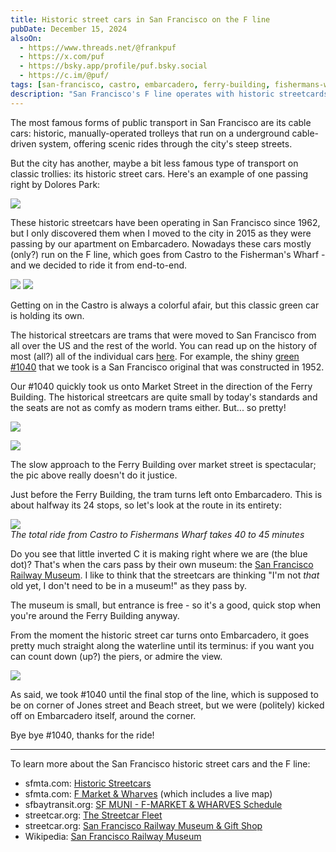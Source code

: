 ```yaml
---
title: Historic street cars in San Francisco on the F line
pubDate: December 15, 2024
alsoOn:
  - https://www.threads.net/@frankpuf
  - https://x.com/puf
  - https://bsky.app/profile/puf.bsky.social
  - https://c.im/@puf/
tags: [san-francisco, castro, embarcadero, ferry-building, fishermans-wharf, muni, streetcars]
description: "San Francisco's F line operates with historic streetcards, classic trams collected from all over the world. It runs from Castro to Fisherman's Wharf (mostly) over Market street and the Embarcadero. The streetcards are all 50+ years old and beautifully restored. Read the entire story for more information."
---
```


The most famous forms of public transport in San Francisco are its cable cars: historic, manually-operated trolleys that run on a underground cable-driven system, offering scenic rides through the city's steep streets. 

But the city has another, maybe a bit less famous type of transport on classic trollies: its historic street cars. Here's an example of one passing right by Dolores Park:

![](https://i.imgur.com/FngTRDu.jpeg)

These historic streetcars have been operating in San Francisco since 1962, but I only discovered them when I moved to the city in 2015 as they were passing by our apartment on Embarcadero. Nowadays these cars mostly (only?) run on the F line, which goes from Castro to the Fisherman's Wharf - and we decided to ride it from end-to-end.

![](https://i.imgur.com/0zTLBDd.png)
![](https://i.imgur.com/NDhAgGv.png)

Getting on in the Castro is always a colorful afair, but this classic green car is holding its own.

The historical streetcars are trams that were moved to San Francisco from all over the US and the rest of the world. You can read up on the history of most (all?) all of the individual cars [here](https://www.streetcar.org/san-franciscos-historic-streetcars/). For example, the shiny [green #1040](https://www.streetcar.org/streetcars/1040-1040-muni/) that we took is a San Francisco original that was constructed in 1952.

Our #1040 quickly took us onto Market Street in the direction of the Ferry Building. The historical streetcars are quite small by today's standards and the seats are not as comfy as modern trams either. But... so pretty!

![](https://i.imgur.com/jbnGFCY.png)

![](https://i.imgur.com/5IRDwZL.png)

The slow approach to the Ferry Building over market street is spectacular; the pic above really doesn't do it justice.

Just before the Ferry Building, the tram turns left onto Embarcadero. This is about halfway its 24 stops, so let's look at the route in its entirety:

![](https://i.imgur.com/VzigmoG.png)\
*The total ride from Castro to Fishermans Wharf takes 40 to 45 minutes*

Do you see that little inverted C it is making right where we are (the blue dot)? That's when the cars pass by their own museum: the [San Francisco Railway Museum](https://www.streetcar.org/museum/). I like to think that the streetcars are thinking "I'm not *that* old yet, I don't need to be in a museum!" as they pass by.

The museum is small, but entrance is free - so it's a good, quick stop when you're around the Ferry Building anyway.

From the moment the historic street car turns onto Embarcadero, it goes pretty much straight along the waterline until its terminus: if you want you can count down (up?) the piers, or admire the view.

![](https://i.imgur.com/avjLFeD.png)

As said, we took #1040 until the final stop of the line, which is supposed to be on corner of Jones street and Beach street, but we were (politely) kicked off on Embarcadero itself, around the corner. 

Bye bye #1040, thanks for the ride!

---

To learn more about the San Francisco historic street cars and the F line:

* sfmta.com: [Historic Streetcars](https://www.sfmta.com/getting-around/muni/historic-streetcars)
* sfmta.com: [F Market & Wharves](https://www.sfmta.com/routes/f-market-wharves) (which includes a live map)
* sfbaytransit.org: [SF MUNI - F-MARKET & WHARVES Schedule](https://sfbaytransit.org/sfmuni/route/f-market-wharves/schedule)
* streetcar.org: [The Streetcar Fleet](https://www.streetcar.org/san-franciscos-historic-streetcars/)
* streetcar.org: [San Francisco Railway Museum & Gift Shop](https://www.streetcar.org/museum/)
* Wikipedia: [San Francisco Railway Museum](https://en.wikipedia.org/wiki/San_Francisco_Railway_Museum)

